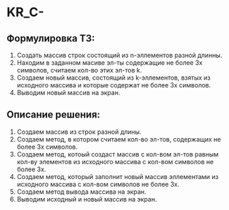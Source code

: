 # KR_C-
## Формулировка ТЗ:
1. Создать массив строк состоящий из n-эллементов разной длинны.
2. Находим в заданном масиве эл-ты содержащие не более 3х символов, считаем кол-во этих эл-тов k.
3. Создаем новый массив, состоящий из k-эллементов, взятых из исходного массива и которые содержат не более 3х символов.
4. Выводим новый массив на экран.
## Описание решения:
1. Создаем массив из строк разной длины.
2. Создаем метод, в котором считаем кол-во эл-тов, содержащих не более 3х символов.
3. Создаем метод, котоый создаст массив с кол-вом эл-тов равным кол-ву элементов из исходного массива с кол-вом символов не более 3х.
4. Создаем метод, который заполнит новый массив эллементами из исходного массива с кол-вом символов не более 3х.
5. Создаем метод вывода массива на экран.
6. Выводим исходный и новый массив на экран.